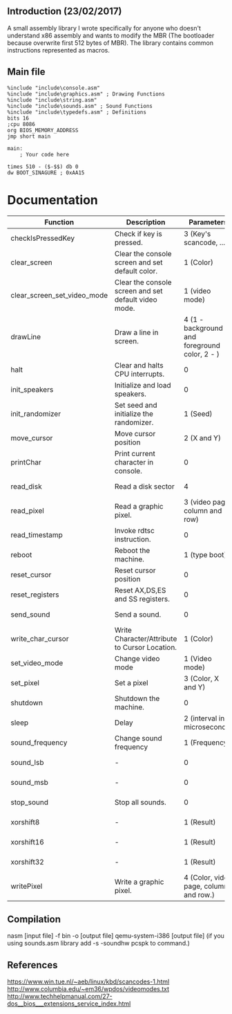 ## Introduction (23/02/2017)
A small assembly library I wrote specifically for anyone who doesn't understand x86 assembly and wants to modify the MBR (The bootloader because overwrite first 512 bytes of MBR). The library contains common instructions represented as macros.

## Main file
```assembly
%include "include\console.asm"
%include "include\graphics.asm" ; Drawing Functions
%include "include\string.asm"
%include "include\sounds.asm" ; Sound Functions
%include "include\typedefs.asm" ; Definitions
bits 16
;cpu 8086
org BIOS_MEMORY_ADDRESS
jmp short main

main:
	; Your code here

times 510 - ($-$$) db 0
dw BOOT_SINAGURE ; 0xAA15
```

# Documentation
| Function  | Description  | Parameters  | Mode  |  Library  |  Notes |
| ------------ | ------------ | ------------ | ------------ | ------------ | ------------ |
| checkIsPressedKey  | Check if key is pressed. | 3 (Key's scancode, ...)  |  Real mode  | string.asm  | - |
| clear_screen  |  Clear the console screen and set default color. | 1 (Color)  |  Real mode  | console.asm | - |
| clear_screen_set_video_mode  | Clear the console screen and set default video mode.  |  1 (video mode)  |  Real mode  |  console.asm  | - |
| drawLine  |  Draw a line in screen.  |  4 (1 - background and foreground color, 2 - )  | Real mode  | graphics.asm  | - |
| halt  |  Clear and halts CPU interrupts.  | 0  | Real mode  | console.asm  | - |
| init_speakers  | Initialize and load speakers.  | 0  |  Real mode  | sounds.asm  | - |
| init_randomizer  | Set seed and initialize the randomizer. | 1 (Seed)  |  Real mode  | string.asm  | - |
| move_cursor  | Move cursor position  | 2 (X and Y)  |  Real mode  | console.asm  | - |
| printChar  | Print current character in console. | 0  |  Real mode  | string.asm  | - |
| read_disk  | Read a disk sector | 4  |  Real mode  | console.asm  | - |
| read_pixel  | Read a graphic pixel. | 3 (video page, column and row) |  Real mode  | graphics.asm  | - |
| read_timestamp  | Invoke rdtsc instruction. | 0  |  Real mode  | string.asm  | - |
| reboot | Reboot the machine. | 1 (type boot) | - | console.asm | - |
| reset_cursor  | Reset cursor position  | 0  |  Real mode  | console.asm  | - |
| reset_registers  | Reset AX,DS,ES and SS registers. | 0  |  Real mode  | console.asm  | - |
| send_sound  | Send a sound. | 0  |  Real mode  | sounds.asm  | - |
| write_char_cursor  | Write Character/Attribute to Cursor Location.  | 1 (Color)  |  Real mode  | console.asm  | textmode, color |
| set_video_mode  | Change video mode  | 1 (Video mode)  |  Real mode  | console.asm  | - |
| set_pixel  | Set a pixel | 3 (Color, X and Y)  |  Real mode  | graphics.asm  | - |
| shutdown  | Shutdown the machine.  | 0  |  Real mode  | console.asm  | - |
| sleep  | Delay  | 2 (interval in microseconds)  |  Real mode  | console.asm  | - |
| sound_frequency  | Change sound frequency | 1 (Frequency)  |  Real mode  | sounds.asm  | - |
| sound_lsb  | - | 0  |  Real mode  | sounds.asm  | - |
| sound_msb  | - | 0  |  Real mode  | sounds.asm  | - |
| stop_sound  | Stop all sounds. | 0  |  Real mode  | sounds.asm  | - |
| xorshift8  | - | 1 (Result)  |  Real mode  | string.asm  | - |
| xorshift16  | - | 1 (Result)  |  Real mode  | string.asm  | - |
| xorshift32  | -  | 1 (Result)  |  Real mode  | string.asm  | - |
| writePixel  | Write a graphic pixel.  | 4 (Color, video page, column and row.)  |  Real mode  | graphics.asm  | - |

## Compilation
nasm [input file] -f bin -o [output file]
qemu-system-i386 [output file] (if you using sounds.asm library add -s -soundhw pcspk to command.)

## References
https://www.win.tue.nl/~aeb/linux/kbd/scancodes-1.html
http://www.columbia.edu/~em36/wpdos/videomodes.txt
http://www.techhelpmanual.com/27-dos__bios___extensions_service_index.html